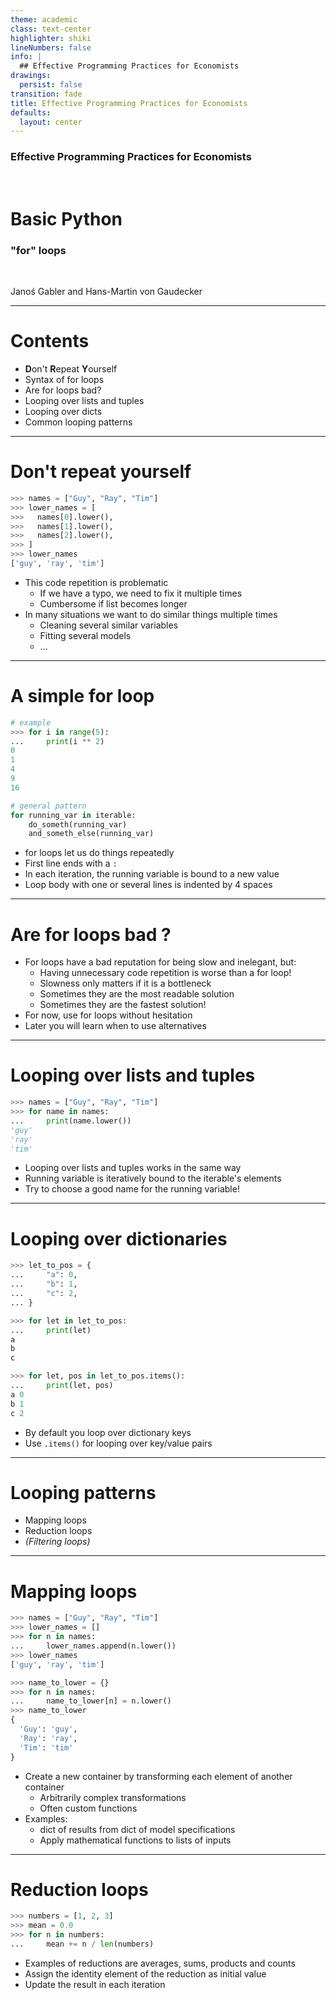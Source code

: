 ```yaml
---
theme: academic
class: text-center
highlighter: shiki
lineNumbers: false
info: |
  ## Effective Programming Practices for Economists
drawings:
  persist: false
transition: fade
title: Effective Programming Practices for Economists
defaults:
  layout: center
---
```


### Effective Programming Practices for Economists

<br/>

# Basic Python

### "for" loops

<br/>


Janoś Gabler and Hans-Martin von Gaudecker

---

# Contents

- **D**on't **R**epeat **Y**ourself
- Syntax of for loops
- Are for loops bad?
- Looping over lists and tuples
- Looping over dicts
- Common looping patterns


---

# Don't repeat yourself

<div class="grid grid-cols-2 gap-4">
<div>

```python
>>> names = ["Guy", "Ray", "Tim"]
>>> lower_names = [
>>>   names[0].lower(),
>>>   names[1].lower(),
>>>   names[2].lower(),
>>> ]
>>> lower_names
['guy', 'ray', 'tim']
```

</div>
<div>

- This code repetition is problematic
  - If we have a typo, we need to fix it multiple times
  - Cumbersome if list becomes longer
- In many situations we want to do similar things multiple times
  - Cleaning several similar variables
  - Fitting several models
  - ...

</div>
</div>

---

# A simple for loop

<div class="grid grid-cols-2 gap-4">
<div>

```python
# example
>>> for i in range(5):
...     print(i ** 2)
0
1
4
9
16
```
```python
# general pattern
for running_var in iterable:
    do_someth(running_var)
    and_someth_else(running_var)
```

</div>
<div>

- for loops let us do things repeatedly
- First line ends with a `:`
- In each iteration, the running variable is bound to a new value
- Loop body with one or several lines is indented by 4 spaces


</div>
</div>



---

# Are for loops bad ?

- For loops have a bad reputation for being slow and inelegant, but:
  - Having unnecessary code repetition is worse than a for loop!
  - Slowness only matters if it is a bottleneck
  - Sometimes they are the most readable solution
  - Sometimes they are the fastest solution!
- For now, use for loops without hesitation
- Later you will learn when to use alternatives


---

# Looping over lists and tuples



<div class="grid grid-cols-2 gap-4">
<div>

```python
>>> names = ["Guy", "Ray", "Tim"]
>>> for name in names:
...     print(name.lower())
'guy'
'ray'
'tim'
```

</div>
<div>

- Looping over lists and tuples works in the same way
- Running variable is iteratively bound to the iterable's elements
- Try to choose a good name for the running variable!

</div>
</div>


---

# Looping over dictionaries

<div class="grid grid-cols-5 gap-4">
<div class="col-span-3">

```python
>>> let_to_pos = {
...     "a": 0,
...     "b": 1,
...     "c": 2,
... }

>>> for let in let_to_pos:
...     print(let)
a
b
c

>>> for let, pos in let_to_pos.items():
...     print(let, pos)
a 0
b 1
c 2
```

</div>
<div class="col-span-2">

- By default you loop over dictionary keys
- Use `.items()` for looping over key/value pairs

</div>
</div>

---

# Looping patterns

- Mapping loops
- Reduction loops
- *(Filtering loops)*


---

# Mapping loops


<div class="grid grid-cols-5 gap-4">
<div class="col-span-3">

```python
>>> names = ["Guy", "Ray", "Tim"]
>>> lower_names = []
>>> for n in names:
...     lower_names.append(n.lower())
>>> lower_names
['guy', 'ray', 'tim']

>>> name_to_lower = {}
>>> for n in names:
...     name_to_lower[n] = n.lower()
>>> name_to_lower
{
  'Guy': 'guy',
  'Ray': 'ray',
  'Tim': 'tim'
}
```

</div>
<div class="col-span-2">

- Create a new container by transforming each element of another container
  - Arbitrarily complex transformations
  - Often custom functions
- Examples:
  - dict of results from dict of model specifications
  - Apply mathematical functions to lists of inputs

</div>
</div>


---

# Reduction loops

<div class="grid grid-cols-2 gap-4">
<div>

```python
>>> numbers = [1, 2, 3]
>>> mean = 0.0
>>> for n in numbers:
...     mean += n / len(numbers)
```

</div>
<div>

- Examples of reductions are averages, sums, products and counts
- Assign the identity element of the reduction as initial value
- Update the result in each iteration

</div>
</div>
